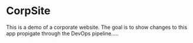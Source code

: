# CorpSite

This is a demo of a corporate website.  The goal is to show changes to this app propigate through the DevOps pipeline.....
